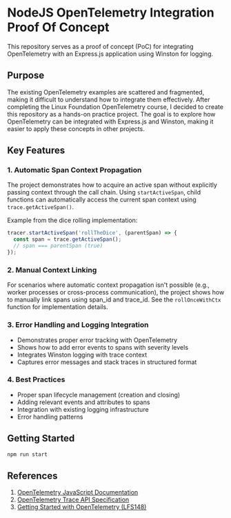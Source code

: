 # NodeJS OpenTelemetry Integration Proof Of Concept

This repository serves as a proof of concept (PoC) for integrating OpenTelemetry with an Express.js application using Winston for logging.

## Purpose

The existing OpenTelemetry examples are scattered and fragmented, making it difficult to understand how to integrate them effectively. After completing the Linux Foundation OpenTelemetry course, I decided to create this repository as a hands-on practice project. The goal is to explore how OpenTelemetry can be integrated with Express.js and Winston, making it easier to apply these concepts in other projects.

## Key Features

### 1. Automatic Span Context Propagation

The project demonstrates how to acquire an active span without explicitly passing context through the call chain. Using `startActiveSpan`, child functions can automatically access the current span context using `trace.getActiveSpan()`.

Example from the dice rolling implementation:

```typescript
tracer.startActiveSpan('rollTheDice', (parentSpan) => {
  const span = trace.getActiveSpan();
  // span === parentSpan (true)
});
```

### 2. Manual Context **Linking**

For scenarios where automatic context propagation isn't possible (e.g., worker processes or cross-process communication), the project shows how to manually link spans using span_id and trace_id. See the `rollOnceWithCtx` function for implementation details.

### 3. Error Handling and Logging Integration

- Demonstrates proper error tracking with OpenTelemetry
- Shows how to add error events to spans with severity levels
- Integrates Winston logging with trace context
- Captures error messages and stack traces in structured format

### 4. Best Practices

- Proper span lifecycle management (creation and closing)
- Adding relevant events and attributes to spans
- Integration with existing logging infrastructure
- Error handling patterns

## Getting Started

```sh
npm run start
```

## References

1. [OpenTelemetry JavaScript Documentation](https://opentelemetry.io/docs/languages/js/)
2. [OpenTelemetry Trace API Specification](https://github.com/open-telemetry/opentelemetry-specification/blob/main/specification/trace/api.md)
3. [Getting Started with OpenTelemetry (LFS148)](https://training.linuxfoundation.org/training/getting-started-with-opentelemetry-lfs148/)
